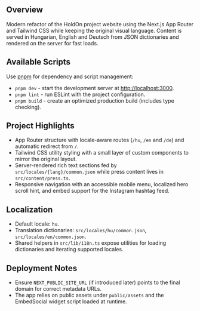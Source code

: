 ## Overview

Modern refactor of the HoldOn project website using the Next.js App Router and Tailwind CSS while keeping the original visual language. Content is served in Hungarian, English and Deutsch from JSON dictionaries and rendered on the server for fast loads.

## Available Scripts

Use [pnpm](https://pnpm.io) for dependency and script management:

- `pnpm dev` - start the development server at [http://localhost:3000](http://localhost:3000).
- `pnpm lint` - run ESLint with the project configuration.
- `pnpm build` - create an optimized production build (includes type checking).

## Project Highlights

- App Router structure with locale-aware routes (`/hu`, `/en` and `/de`) and automatic redirect from `/`.
- Tailwind CSS utility styling with a small layer of custom components to mirror the original layout.
- Server-rendered rich text sections fed by `src/locales/{lang}/common.json` while press content lives in `src/content/press.ts`.
- Responsive navigation with an accessible mobile menu, localized hero scroll hint, and embed support for the Instagram hashtag feed.

## Localization

- Default locale: `hu`.
- Translation dictionaries: `src/locales/hu/common.json`, `src/locales/en/common.json`.
- Shared helpers in `src/lib/i18n.ts` expose utilities for loading dictionaries and iterating supported locales.

## Deployment Notes

- Ensure `NEXT_PUBLIC_SITE_URL` (if introduced later) points to the final domain for correct metadata URLs.
- The app relies on public assets under `public/assets` and the EmbedSocial widget script loaded at runtime.
